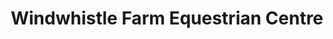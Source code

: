 ---
title: "Windwhistle Farm Equestrian Centre"
address: "14, Manor Road, Comber, Newtownards, Co. Down, BT23 6AL"
tel: "07740 987488"
county: "Down"
category: "Equestrian Schools"
type: "Content"
lat: "054.4935590000"
lng: "-005.7215720000"
---
